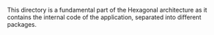 This directory is a fundamental part of the Hexagonal architecture as it contains the internal code of the application, separated into different packages.